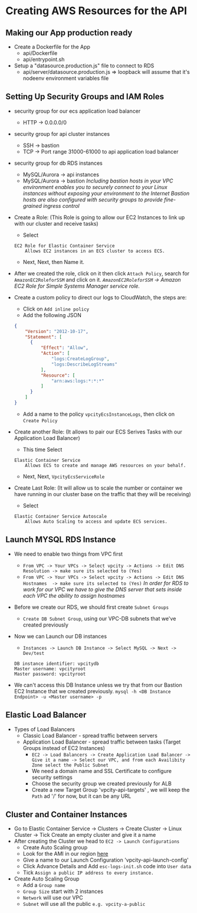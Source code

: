 # Creating AWS Resources for the API
## Making our App production ready
* Create a Dockerfile for the App
  * api/Dockerfile
  * api/entrypoint.sh
* Setup a "datasource.production.js" file to connect to RDS
  * api/server/datasource.production.js => loopback will assume that it's nodeenv environment variables file

## Setting Up Security Groups and IAM Roles
* security group for our ecs application load balancer
  * HTTP ->  0.0.0.0/0
* security group for api cluster instances
  * SSH -> bastion
  * TCP -> Port range 31000-61000  to api application load balancer
* security group for db RDS instances
  * MySQL/Aurora -> api instances
  * MySQL/Aurora -> bastion
 *Including bastion hosts in your VPC environment enables you to securely connect to your Linux instances without exposing your environment to the Internet*
 *Bastion hosts are also configured with security groups to provide fine-grained ingress control*

* Create a Role: (This Role is going to allow our EC2 Instances to link up with our cluster and receive tasks)
  * Select
  ```
  EC2 Role for Elastic Container Service
      Allows EC2 instances in an ECS cluster to access ECS.
  ```
  * Next, Next, then Name it.
  
* After we created the role, click on it then click `Attach Policy`, search for `AmazonEC2RoleforSSM` and click on it.
  *`AmazonEC2RoleforSSM` -> Amazon EC2 Role for Simple Systems Manager service role.*
* Create a custom policy to direct our logs to CloudWatch, the steps are:
  * Click on `Add inline policy`
  * Add the following JSON
  ```json
  {
      "Version": "2012-10-17",
      "Statement": [
        {
            "Effect": "Allow",
            "Action": [
                "logs:CreateLogGroup",
                "logs:DescribeLogStreams"
            ],
            "Resource": [
                "arn:aws:logs:*:*:*"
            ]
        }
      ]
  }
  ```
  * Add a name to the policy `vpcityEcsInstanceLogs`, then click on `Create Policy`

* Create another Role: (It allows to pair our ECS Serives Tasks with our Application Load Balancer)
  * This time Select
  ```
  Elastic Container Service
      Allows ECS to create and manage AWS resources on your behalf.
  ```
  * Next, Next, `VpcityEcsServiceRole`

* Create Last Role: (It will allow us to scale the number or container we have running in our cluster base on the traffic that they will be receiving)
  * Select
  ```
  Elastic Container Service Autoscale
      Allows Auto Scaling to access and update ECS services.
  ```


## Launch MYSQL RDS Instance

* We need to enable two things from VPC first
  * `From VPC -> Your VPCs -> Select vpcity -> Actions -> Edit DNS Resolution -> make sure its selected to (Yes)`
  * `From VPC -> Your VPCs -> Select vpcity -> Actions -> Edit DNS Hostnames  -> make sure its selected to (Yes)`
  *In order for RDS to work for our VPC we have to give the DNS server that sets inside each VPC the ability to assign hostnames*

* Before we create our RDS, we should first create `Subnet Groups`
  * `Create DB Subnet Group`, using our VPC-DB subnets that we've created previously

* Now we can Launch our DB instances
  * `Instances -> Launch DB Instance -> Select MySQL -> Next -> Dev/test`
  ```
  DB instance identifier: vpcitydb
  Master username: vpcityroot
  Master password: vpcityroot
  ```
* We can't access this DB Instance unless we try that from our Bastion EC2 Instance that we created previously.
  `mysql -h <DB Instance Endpoint> -u <Master username> -p`


## Elastic Load Balancer

* Types of Load Balancers
  * Classic Load Balancer - spread traffic between servers
  * Application Load Balancer - spread traffic between tasks (Target Groups instead of EC2 Instances)
    * `EC2 -> Load Balancers -> Create Application Load Balancer -> Give it a name -> Select our VPC, and from each Availibity Zone select the Public Subnet`
    * We need a domain name and SSL Certificate to configure security settings
    * Choose the security group we created previously for ALB
    * Create a new Target Group 'vpcity-api-targets' , we will keep the `Path` ad '/' for now, but it can be any URL

## Cluster and Container Instances
* Go to Elastic Container Service -> Clusters -> Create Cluster -> Linux Cluster -> Tick Create an empty cluster and give it a name
* After creating the Cluster we head to `EC2 -> Launch Configurations`
  * Create Auto Scaling group
  * Look for the AMI in our region [here](https://docs.aws.amazon.com/AmazonECS/latest/developerguide/ecs-optimized_AMI_launch_latest.html)
  * Give a name to our Launch Configuration 'vpcity-api-launch-config'
  * Click Advance Details and Add `esc-logs-init.sh` code into `User data`
  * Tick `Assign a public IP address to every instance.`
* Create Auto Scaling Group
  * Add a `Group name`
  * `Group Size` start with 2 instances
  * `Network` will use our VPC
  * `Subnet` will use all the public `e.g. vpcity-a-public`
   
